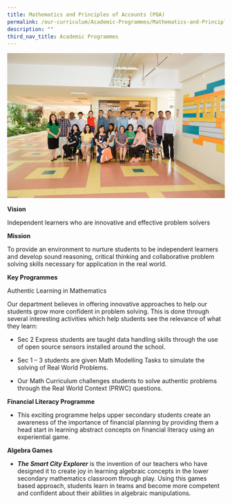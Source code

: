 ```yaml
---
title: Mathematics and Principles of Accounts (POA)
permalink: /our-curriculum/Academic-Programmes/Mathematics-and-Principles-of-Accounts-POA/
description: ""
third_nav_title: Academic Programmes
---
```

![](/images/Our%20Curriculum/Academic%20Programmes/Mathematics%20and%20POA/M1.jpg)

**Vision** 

Independent learners who are innovative and effective problem solvers 

  

****Mission**** 

To provide an environment to nurture students to be independent learners and develop sound reasoning, critical thinking and collaborative problem solving skills necessary for application in the real world.   

  

**Key Programmes** 

  

Authentic Learning in Mathematics 

  

Our department believes in offering innovative approaches to help our students grow more confident in problem solving. This is done through several interesting activities which help students see the relevance of what they learn: 

*   Sec 2 Express students are taught data handling skills through the use of open source sensors installed around the school.  
    
*   Sec 1 – 3 students are given Math Modelling Tasks to simulate the solving of Real World Problems.  
    
*   Our Math Curriculum challenges students to solve authentic problems through the Real World Context (PRWC) questions.  
    



**Financial Literacy Programme**



  

*   This exciting programme helps upper secondary students create an awareness of the importance of financial planning by providing them a head start in learning abstract concepts on financial literacy using an experiential game.   
    

****Algebra Games**** 

*   **_The Smart City Explorer_** is the invention of our teachers who have designed it to create joy in learning algebraic concepts in the lower secondary mathematics classroom through play. Using this games based approach, students learn in teams and become more competent and confident about their abilities in algebraic manipulations.